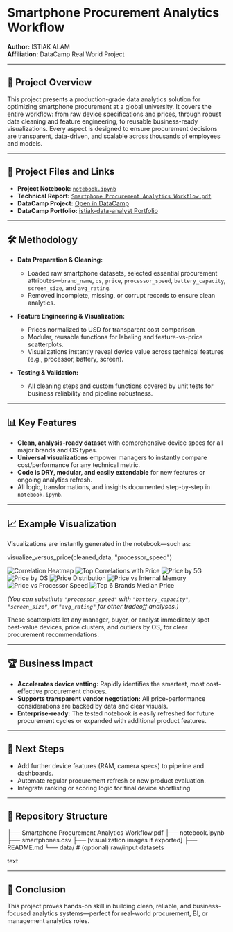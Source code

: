 # Smartphone Procurement Analytics Workflow

**Author:** ISTIAK ALAM  
**Affiliation:** DataCamp Real World Project  

---

## 📌 Project Overview

This project presents a production-grade data analytics solution for optimizing smartphone procurement at a global university. It covers the entire workflow: from raw device specifications and prices, through robust data cleaning and feature engineering, to reusable business-ready visualizations. Every aspect is designed to ensure procurement decisions are transparent, data-driven, and scalable across thousands of employees and models.

---

## 📄 Project Files and Links

- **Project Notebook:** [`notebook.ipynb`](notebook.ipynb)
- **Technical Report:** [`Smartphone Procurement Analytics Workflow.pdf`](Smartphone%20Procurement%20Analytics%20Workflow.pdf)
- **DataCamp Project:** [Open in DataCamp](https://www.datacamp.com/datalab/w/6bfd4278-7233-4c83-aee7-0a19559b5a8b/edit)
- **DataCamp Portfolio:** [istiak-data-analyst Portfolio](https://www.datacamp.com/portfolio/istiak-data-analyst)

---

## 🛠 Methodology

- **Data Preparation & Cleaning:**
  - Loaded raw smartphone datasets, selected essential procurement attributes—`brand_name`, `os`, `price`, `processor_speed`, `battery_capacity`, `screen_size`, and `avg_rating`.
  - Removed incomplete, missing, or corrupt records to ensure clean analytics.

- **Feature Engineering & Visualization:**
  - Prices normalized to USD for transparent cost comparison.
  - Modular, reusable functions for labeling and feature-vs-price scatterplots.
  - Visualizations instantly reveal device value across technical features (e.g., processor, battery, screen).

- **Testing & Validation:**
  - All cleaning steps and custom functions covered by unit tests for business reliability and pipeline robustness.

---

## 📊 Key Features

- **Clean, analysis-ready dataset** with comprehensive device specs for all major brands and OS types.
- **Universal visualizations** empower managers to instantly compare cost/performance for any technical metric.
- **Code is DRY, modular, and easily extendable** for new features or ongoing analytics refresh.
- All logic, transformations, and insights documented step-by-step in `notebook.ipynb`.

---

## 📈 Example Visualization

Visualizations are instantly generated in the notebook—such as:

visualize_versus_price(cleaned_data, "processor_speed")

![Correlation Heatmap](corr_heatmap_selected.png)
![Top Correlations with Price](corr_with_price_top10.png)
![Price by 5G](price_by_5g.png)
![Price by OS](price_by_os.png)
![Price Distribution](price_distribution.png)
![Price vs Internal Memory](price_vs_internal_memory.png)
![Price vs Processor Speed](price_vs_processor_speed.png)
![Top 6 Brands Median Price](top6_brands_median_price.png)

_(You can substitute `"processor_speed"` with `"battery_capacity"`, `"screen_size"`, or `"avg_rating"` for other tradeoff analyses.)_

These scatterplots let any manager, buyer, or analyst immediately spot best-value devices, price clusters, and outliers by OS, for clear procurement recommendations.

---

## 🏆 Business Impact

- **Accelerates device vetting:** Rapidly identifies the smartest, most cost-effective procurement choices.
- **Supports transparent vendor negotiation:** All price-performance considerations are backed by data and clear visuals.
- **Enterprise-ready:** The tested notebook is easily refreshed for future procurement cycles or expanded with additional product features.

---

## 🚀 Next Steps

- Add further device features (RAM, camera specs) to pipeline and dashboards.
- Automate regular procurement refresh or new product evaluation.
- Integrate ranking or scoring logic for final device shortlisting.

---

## 📁 Repository Structure

├── Smartphone Procurement Analytics Workflow.pdf
├── notebook.ipynb
├── smartphones.csv
├── [visualization images if exported]
├── README.md
└── data/ # (optional) raw/input datasets

text

---

## 📝 Conclusion

This project proves hands-on skill in building clean, reliable, and business-focused analytics systems—perfect for real-world procurement, BI, or management analytics roles.  

